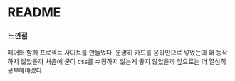 # README

### 느낀점
페어와 함께 프로젝트 사이트를 만들었다.
분명히 카드를 온라인으로 넣었는데 왜 동작하지 않았을까
처음에 굳이 css를 수정하지 않는게 좋지 않았을까
앞으로는 더 열심히 공부해야겠다.

